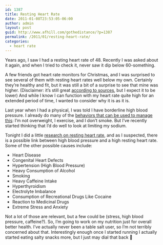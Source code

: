 ```yaml
---
id: 1387
title: Resting Heart Rate
date: 2011-01-08T23:53:05-06:00
author: admin
layout: post
guid: http://www.afhill.com/gothedistance/?p=1387
permalink: /2011/01/resting-heart-rate/
categories:
  - heart rate
---
```

Years ago, I saw I had a resting heart rate of 48. Recently I was asked about it again, and when I tried to check it, never saw it dip below 60-something. 

A few friends got heart rate monitors for Christmas, and I was surprised to see several of them with resting heart rates well below my own. Certainly they&#8217;re healthy and fit, but it was still a bit of a surprise to see that mine was higher. (Disclaimer: it&#8217;s still great [according to sources](http://www.buzzle.com/articles/resting-heart-rate-chart.html), but I expect it to be lower) And while I know I can function with my heart rate quite high for an extended period of time, I wanted to consider why it is as it is. 

Last year when I had a physical, I was told I have borderline high blood pressure. I already do many of the [behaviors that can be used to manage this](http://www.heart.org/HEARTORG/Conditions/HighBloodPressure/PreventionTreatmentofHighBloodPressure/Prevention-Treatment-of-High-Blood-Pressure_UCM_002054_Article.jsp): I&#8217;m not overweight, I exercise, and I don&#8217;t smoke. But I&#8217;ve recently started thinking that I&#8217;d do well to look at limiting my sodium.

Tonight I did a little [research on resting heart rate](http://www.buzzle.com/articles/high-resting-heart-rate.html), and as I suspected, there is a possible link between high blood pressure and a high resting heart rate. Some of the other possible causes include:  
* Heart Disease  
* Congenital Heart Defects  
* Hypertension (High Blood Pressure)  
* Heavy Consumption of Alcohol  
* Smoking  
* Heavy Caffeine Intake  
* Hyperthyroidism  
* Electrolyte Imbalance  
* Consumption of Recreational Drugs Like Cocaine  
* Reaction to Medicinal Drugs  
* Extreme Stress and Anxiety

Not a lot of those are relevant, but a few could be (stress, high blood pressure, caffeine?). So, I&#8217;m going to work on my nutrition just for overall better health. I&#8217;ve actually never been a table salt user, so I&#8217;m not terribly concerned about that. Interestingly enough once I started running I actually started eating salty snacks more, but I just may dial that back 🙂